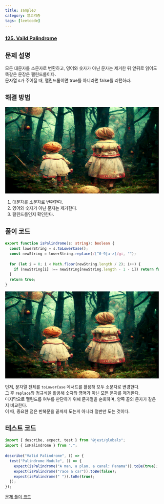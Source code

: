 ```yaml
---
title: sample3
category: 알고리즘
tags: [leetcode]
---
```


### [125. Vaild Palindrome](https://leetcode.com/problems/valid-palindrome/)

## 문제 설명

모든 대문자를 소문자로 변환하고, 영어와 숫자가 아닌 문자는 제거한 뒤 앞뒤로 읽어도 똑같은 문장은 팰린드롬이다.  
문자열 s가 주어질 때, 팰린드롬이면 true를 아니라면 false를 리턴하라.

## 해결 방법

![solve](sample2/test.png)

1. 대문자를 소문자로 변환한다.
2. 영어와 숫자가 아닌 문자는 제거한다.
3. 팰린드롬인지 확인한다.

## 풀이 코드

```typescript
export function isPalindrome(s: string): boolean {
  const lowerString = s.toLowerCase();
  const newString = lowerString.replace(/[^0-9|a-z]/gi, "");

  for (let i = 0; i < Math.floor(newString.length / 2); i++) {
    if (newString[i] !== newString[newString.length - 1 - i]) return false;
  }
  return true;
}
```

![solve](sample2/test.png)

먼저, 문자열 전체를 `toLowerCase` 메서드를 활용해 모두 소문자로 변경한다.  
그 후 `replace`와 정규식을 활용해 숫자와 영어가 아닌 모든 문자를 제거한다.  
마지막으로 팰린드롬 여부를 판단하기 위해 문자열을 순회하며, 양쪽 끝의 문자가 같은지 비교한다.  
이 때, 중요한 점은 반복문을 끝까지 도는게 아니라 절반만 도는 것이다.

## 테스트 코드

```typescript
import { describe, expect, test } from "@jest/globals";
import { isPalindrome } from ".";

describe("Valid Palindrome", () => {
  test("Palindrome Module", () => {
    expect(isPalindrome("A man, a plan, a canal: Panama")).toBe(true);
    expect(isPalindrome("race a car")).toBe(false);
    expect(isPalindrome(" ")).toBe(true);
  });
});
```

[문제 풀이 코드](https://github.com/chaneesong/algorithm/tree/main/typescript/String-Manipulation/vaild-palindrome)

